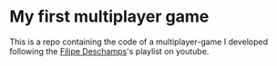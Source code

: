 # My first multiplayer game

This is a repo containing the code of a multiplayer-game I developed following the [Filipe Deschamps](https://github.com/filipedeschamps)'s playlist on youtube.
